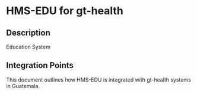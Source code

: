 # HMS-EDU for gt-health

## Description

Education System

## Integration Points

This document outlines how HMS-EDU is integrated with gt-health systems in Guatemala.
